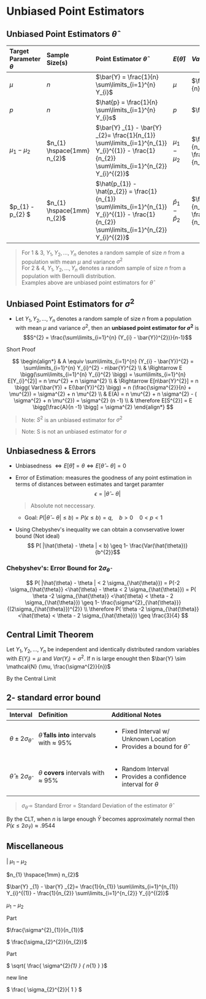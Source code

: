 # Unbiased Point Estimators

## Unbiased Point Estimators $\hat{\theta}$

| Target Parameter $\theta$ | Sample Size(s) | Point Estimator $\hat{\theta}$ | $E(\hat{\theta})$ |  $Var(\hat{\theta})$ | Standard Error $\sigma_{\hat{\theta}}$ |
| :--- |  :--- | :--- | :--- | :--- | :--- |
| $\mu$ | $n$ |  $\bar{Y} = \frac{1}{n} \sum\limits_{i=1}^{n} Y_{i}$ | $\mu$ |  $\frac{\sigma^{2}}{n}$ | $\frac{\sigma}{n}$ |
| $p$ | $n$ |  $\hat{p} = \frac{1}{n} \sum\limits_{i=1}^{n} Y_{i}s$ | $p$ |  $\frac{pq}{n}$ | $\sqrt{\frac{pq}{n}}$ |
| $\mu_{1} - \mu_{2}$ | $n_{1} \hspace{1mm} n_{2}$ |  $\bar{Y} _{1} - \bar{Y} _{2}= \frac{1}{n_{1}} \sum\limits_{i=1}^{n_{1}} Y_{i}^{(1)} - \frac{1}{n_{2}} \sum\limits_{i=1}^{n_{2}} Y_{i}^{(2)}$ | $\mu_{1} - \mu_{2}$ |  $\frac{\sigma^{2}_{1}}{n_{1}} + \frac{\sigma_{2}^{2}}{n_{2}}$ | $\sqrt{ \frac{ \sigma^{2}_{1} } { n_{1} } + \frac{ \sigma_{2}^{2}}{ n_{2} } } $ |
| $p_{1} - p_{2} $ | $n_{1} \hspace{1mm} n_{2}$ |  $\hat{p_{1}} - \hat{p_{2}} = \frac{1}{n_{1}} \sum\limits_{i=1}^{n_{1}} Y_{i}^{(1)} - \frac{1}{n_{2}} \sum\limits_{i=1}^{n_{2}} Y_{i}^{(2)}$ | $\hat{p} _{1} - \hat{p} _{2}$ |  $\frac{p_{1}q_{1}}{n_{1}} + \frac{p_{2}q_{2}}{n_{2}}$ | $\sqrt{\frac{p_{1}q_{1}}{n_{1}} + \frac{p_{2}q_{2}}{n_{2}}}$ |
    
> For 1 & 3, $Y_{1}, Y_{2}, ..., Y_{n}$ denotes a random sample of size $n$ from a population with mean $\mu$ and variance $\sigma^{2}$ \
> For 2 & 4, $Y_{1}, Y_{2}, ..., Y_{n}$ denotes a random sample of size $n$ from a population with Bernoulli distribution.\
> Examples above are unbiased point estimators for $\hat{\theta}$

## Unbiased Point Estimators for $\sigma^{2}$
* Let $Y_{1}, Y_{2}, ..., Y_{n}$ denotes a random sample of size $n$ from a population with mean $\mu$ and variance $\sigma^{2}$, then an **unbiased point estimator for $\sigma^{2}$** is
$$S^{2} = \frac{\sum\limits_{i=1}^{n} (Y_{i} - \bar{Y})^{2})}{n-1}$$

Short Proof

$$
\begin{align*} 
& A \equiv \sum\limits_{i=1}^{n} (Y_{i} - \bar{Y})^{2} = \sum\limits_{i=1}^{n} Y_{i}^{2} - n\bar{Y}^{2}  \\
& \Rightarrow E \bigg(\sum\limits_{i=1}^{n} Y_{i}^{2} \bigg) = \sum\limits_{i=1}^{n} E[Y_{i}^{2}] =  n \mu^{2} + n \sigma^{2} \\
& \Rightarrow E[n\bar{Y}^{2}] = n \bigg( Var(\bar{Y}) + E(\bar{Y})^{2} \bigg) = n (\frac{\sigma^{2}}{n} + \mu^{2}) = \sigma^{2} + n \mu^{2} \\
& E(A) = n \mu^{2} + n \sigma^{2} - ( \sigma^{2} + n \mu^{2}) = \sigma^{2} (n -1) \\ 
& \therefore E[S^{2}] = E \bigg[\frac{A}{n -1} \bigg] = \sigma^{2}
\end{align*}
$$
> Note: $S^{2}$ is an unbiased estimator for $\sigma^{2}$ 

> Note: S is not an unbiased estimator for $\sigma$

## Unbiasedness & Errors
* Unbiasedness $\Leftrightarrow E[\hat{\theta}] = \theta  \Leftrightarrow E[\hat{\theta} - \theta] = 0$

* Error of Estimation: measures the goodness of any point estimation in terms of distances between estimates and target paramter
    $$ \epsilon = | \hat{\theta} - \theta |$$
    > Absolute not neccessary.

    * Goal: $P(| \hat{\theta} - \theta | \leq b) = P(\epsilon \leq b) = q, \quad b > 0 \quad 0 < p < 1$
* Using Chebyshev's inequality we can obtain a convservative lower bound (Not ideal)
$$ P( |\hat{\theta} - \theta | < b) \geq 1- \frac{Var(\hat{\theta})}{b^{2}}$$
        
### Chebyshev's: Error Bound for $2\sigma_{\hat{\theta}}$
$$ P( |\hat{\theta} - \theta | < 2 \sigma_{\hat{\theta}}) =
   P(-2 \sigma_{\hat{\theta}} <\hat{\theta} - \theta  < 2 \sigma_{\hat{\theta}}) = 
   P( \theta -2 \sigma_{\hat{\theta}} <\hat{\theta}  < \theta - 2 \sigma_{\hat{\theta}})
   \geq 1- \frac{\sigma^{2}_{\hat{\theta}}}{(2\sigma_{\hat{\theta}})^{2}} \\
   \therefore
    P( \theta -2 \sigma_{\hat{\theta}} <\hat{\theta}  < \theta - 2 \sigma_{\hat{\theta}}) \geq \frac{3}{4}
   $$      


## Central Limit Theorem

Let $Y_{1}, Y_{2}, ..., Y_{n}$ be independent and identically distributed random variables with $E(Y_{i}) = \mu$ and $Var(Y_{i}) = \sigma^{2}$. 
If n is large enought then $\bar{Y} \sim \mathcal{N} (\mu, \frac{\sigma^{2}}{n})$

By the Central Limit 
## 2- standard error bound
| Interval     |   Definition  |    Additional Notes   |
| :---  |:---   | :--- |
| $\theta \pm 2 \sigma_{\hat{\theta}}$ |  $\hat{\theta}$ **falls into** intervals with $\approx$ 95%  |  <ul><li>Fixed Interval w/ Unknown Location</li><li>Provides a bound for $\hat{\theta}$ </li></ul> |
| $\hat{\theta} \pm 2 \sigma_{\hat{\theta}}$ |  $\theta$ **covers** intervals with $\approx$ 95%  |  <ul><li> Random Interval </li><li>Provides a confidence interval for $\theta$ </li></ul> |
> $\sigma_{\hat{\theta}}$ = Standard Error = Standard Deviation of the estimator $\hat{\theta}$

By the CLT, when $n$ is large enough $\bar{Y}$ becomes approximately normal then $P(\epsilon \leq 2\sigma_{\bar{Y}}) \approx .9544$



## Miscellaneous

| $\mu_{1} - \mu_{2}$ 

 $n_{1} \hspace{1mm} n_{2}$ 
 
 $\bar{Y} _{1} - \bar{Y} _{2}= \frac{1}{n_{1}} \sum\limits_{i=1}^{n_{1}} Y_{i}^{(1)} - \frac{1}{n_{2}} \sum\limits_{i=1}^{n_{2}} Y_{i}^{(2)}$ 
 
 $\mu_{1} - \mu_{2}$

 Part
 
 $\frac{\sigma^{2}_{1}}{n_{1}}$
 
 $ \frac{\sigma_{2}^{2}}{n_{2}}$
 
 Part
 
 $ \sqrt{ \frac{ \sigma^{2}_{1} } { n_{1} } }$  
 
 new line
 

 $  \frac{ \sigma_{2}^{2}}{ 1 } $

